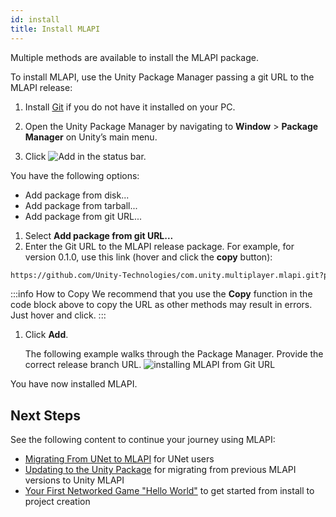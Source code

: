 ```yaml
---
id: install
title: Install MLAPI
---
```


Multiple methods are available to install the MLAPI package.

To install MLAPI, use the Unity Package Manager passing a git URL to the MLAPI release:

1. Install [Git](https://git-scm.com/) if you do not have it installed on your PC.

1. Open the Unity Package Manager by navigating to **Window** > **Package Manager** on Unity’s main menu.
1. Click ![Add](/img/add.png) in the status bar.

  You have the following options:

   - Add package from disk...
   - Add package from tarball...
   - Add package from git URL...

1. Select **Add package from git URL...**
1. Enter the Git URL to the MLAPI release package. For example, for version 0.1.0, use this link (hover and click the **copy** button):

  ```html
  https://github.com/Unity-Technologies/com.unity.multiplayer.mlapi.git?path=/com.unity.multiplayer.mlapi#0.1.0
  ```
:::info How to Copy
We recommend that you use the **Copy** function in the code block above to copy the URL as other methods may result in errors. Just hover and click.
:::

1. Click **Add**.

   The following example walks through the Package Manager. Provide the correct release branch URL.
    ![installing MLAPI from Git URL](/img/installingmlapiurl.gif)

You have now installed MLAPI.

## Next Steps

See the following content to continue your journey using MLAPI:

* [Migrating From UNet to MLAPI](migratingtomlapi.md) for UNet users
* [Updating to the Unity Package](migratingfrommlapi.md) for migrating from previous MLAPI versions to Unity MLAPI
* [Your First Networked Game "Hello World"](../tutorials/helloworldintro.md) to get started from install to project creation
